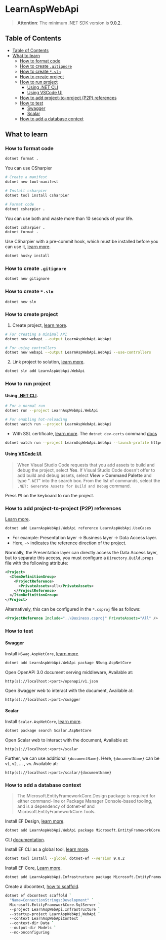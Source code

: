 # LearnAspWebApi
> **Attention**: The minimum .NET SDK version is [9.0.2](https://dotnet.microsoft.com/en-us/download/dotnet/9.0).

## Table of Contents
* [Table of Contents](#Table-of-Contents)
* [What to learn](#What-to-learn)
  * [How to format code](#How-to-format-code)
  * [How to create `.gitignore`](#How-to-create-gitignore)
  * [How to create `*.sln`](#How-to-create-sln)
  * [How to create project](#How-to-create-project)
  * [How to run project](#How-to-run-project)
    * [Using .NET CLI](#Using-NET-CLI)
    * [Using VSCode UI](#Using-VSCode-UI)
  * [How to add project-to-project (P2P) references](#How-to-add-project-to-project-P2P-references)
  * [How to test](#How-to-test)
    * [Swagger](#Swagger)
    * [Scalar](#Scalar)
  * [How to add a database context](#How-to-add-a-database-context)

## What to learn
### How to format code
```bash
dotnet format .
```

You can use CSharpier
```bash
# Create a manifest
dotnet new tool-manifest

# Install csharpier
dotnet tool install csharpier

# Format code
dotnet csharpier .
```

You can use both and waste more than 10 seconds of your life.
```bash
dotnet csharpier .
dotnet format .
```

Use CSharpier with a pre-commit hook, which must be installed before you can use it, [learn more](https://csharpier.com/docs/Pre-commit#huskynet).
```bash
dotnet husky install
```

### How to create `.gitignore`
```bash
dotnet new gitignore
```

### How to create `*.sln`
```bash
dotnet new sln
```

### How to create project
1. Create project, [learn more](https://learn.microsoft.com/en-us/dotnet/core/tools/dotnet-new).
```bash
# For creating a minimal API
dotnet new webapi --output LearnAspWebApi.WebApi

# For using controllers
dotnet new webapi --output LearnAspWebApi.WebApi --use-controllers
```

2. Link project to solution, [learn more](https://learn.microsoft.com/en-us/dotnet/core/tools/dotnet-sln).
```bash
dotnet sln add LearnAspWebApi.WebApi
```

### How to run project
#### Using [.NET CLI](https://learn.microsoft.com/en-us/dotnet/core/tools/dotnet-run).
```bash
# For a normal run
dotnet run --project LearnAspWebApi.WebApi

# For enabling hot-reloading
dotnet watch run --project LearnAspWebApi.WebApi
```

- With SSL certificate, [learn more](https://learn.microsoft.com/en-us/aspnet/core/tutorials/first-web-api?tabs=visual-studio-code#run-the-project). The `dotnet dev-certs` command [docs](https://learn.microsoft.com/en-us/dotnet/core/tools/dotnet-dev-certs)
```bash
dotnet watch run --project LearnAspWebApi.WebApi --launch-profile https
```

#### Using [VSCode UI](https://learn.microsoft.com/en-us/aspnet/core/tutorials/first-web-api?tabs=visual-studio-code#create-a-web-api-project).
> When Visual Studio Code requests that you add assets to build and debug the project, select **Yes**. If Visual Studio Code doesn't offer to add build and debug assets, select **View > Command Palette** and type "`.NET`" into the search box. From the list of commands, select the `.NET: Generate Assets for Build and Debug` command.

Press `F5` on the keyboard to run the project.

### How to add project-to-project (P2P) references
[Learn more](https://learn.microsoft.com/en-us/dotnet/core/tools/dotnet-add-reference).
```bash
dotnet add LearnAspWebApi.WebApi reference LearnAspWebApi.UseCases
```
- For example: Presentation layer -> Business layer -> Data Access layer.
- Here, `->` indicates the reference direction of the project.

Normally, the Presentation layer can directly access the Data Access layer, but to separate this access, you must configure a `Directory.Build.props` file with the following attribute:

```xml
<Project>
  <ItemDefinitionGroup>
    <ProjectReference>
      <PrivateAssets>all</PrivateAssets>
    </ProjectReference>
  </ItemDefinitionGroup>
</Project>
```

Alternatively, this can be configured in the `*.csproj` file as follows:
```xml
<ProjectReference Include="..\Business.csproj" PrivateAssets="All" />
```

### How to test
#### Swagger
Install `NSwag.AspNetCore`, [learn more](https://learn.microsoft.com/en-us/aspnet/core/tutorials/first-web-api?tabs=visual-studio-code#test-the-project).
```bash
dotnet add LearnAspWebApi.WebApi package NSwag.AspNetCore
```

Open OpenAPI 3.0 document serving middleware, Available at:
```
http(s)://localhost:<port>/openapi/v1.json
```

Open Swagger web to interact with the document, Available at:
```
http(s)://localhost:<port>/swagger
```

#### Scalar
Install `Scalar.AspNetCore`, [learn more](https://www.nuget.org/packages/Scalar.AspNetCore).
```bash
dotnet package search Scalar.AspNetCore
```

Open Scalar web to interact with the document, Available at:
```
http(s)://localhost:<port>/scalar
```

Further, we can use additional `{documentName}`. Here, `{documentName}` can be `v1`, `v2`, ... , `vn`. Available at:
```
http(s)://localhost:<port>/scalar/{documentName}
```

### How to add a database context
> The Microsoft.EntityFrameworkCore.Design package is required for either command-line or Package Manager Console-based tooling, and is a dependency of dotnet-ef and Microsoft.EntityFrameworkCore.Tools.

Install EF Design, [learn more](https://www.nuget.org/packages/Microsoft.EntityFrameworkCore.Design).

```bash
dotnet add LearnAspWebApi.WebApi package Microsoft.EntityFrameworkCore.Design --version 9.0.2
```

CLI [documentation](https://learn.microsoft.com/en-us/ef/core/cli/dotnet).

Install EF CLI as a global tool, [learn more](https://www.nuget.org/packages/dotnet-ef).
```bash
dotnet tool install --global dotnet-ef --version 9.0.2
```

Install EF Core, [Learn more](https://www.nuget.org/packages/Microsoft.EntityFrameworkCore).
```bash
dotnet add LearnAspWebApi.Infrastructure package Microsoft.EntityFrameworkCore --version 9.0.2
```

Create a dbcontext, [how to scaffold](https://learn.microsoft.com/en-us/ef/core/cli/dotnet#dotnet-ef-dbcontext-scaffold).
```bash
dotnet ef dbcontext scaffold `
  "Name=ConnectionStrings:Development" `
  Microsoft.EntityFrameworkCore.SqlServer `
  --project LearnAspWebApi.Infrastructure `
  --startup-project LearnAspWebApi.WebApi `
  --context LearnAspWebApiContext `
  --context-dir Data `
  --output-dir Models `
  --no-onconfiguring
```
